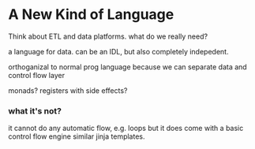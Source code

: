 # A New Kind of Language


Think about ETL and data platforms. what do we really need?

a language for data. can be an IDL, but also completely indepedent.

orthoganizal to normal prog language because we can separate data 
and control flow layer


monads? registers with side effects?


### what it's not?

it cannot do any automatic flow, e.g. loops
but it does come with a basic control flow engine similar jinja templates.
